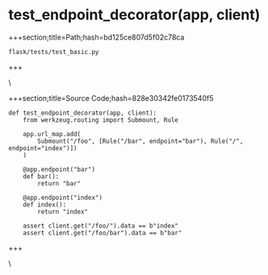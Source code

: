 



# test_endpoint_decorator(app, client)
  
+++section;title=Path;hash=bd125ce807d5f02c78ca

`flask/tests/test_basic.py`
  
+++

\
  
+++section;title=Source Code;hash=828e30342fe0173540f5
```
def test_endpoint_decorator(app, client):
    from werkzeug.routing import Submount, Rule

    app.url_map.add(
        Submount("/foo", [Rule("/bar", endpoint="bar"), Rule("/", endpoint="index")])
    )

    @app.endpoint("bar")
    def bar():
        return "bar"

    @app.endpoint("index")
    def index():
        return "index"

    assert client.get("/foo/").data == b"index"
    assert client.get("/foo/bar").data == b"bar"
```  
+++

\

